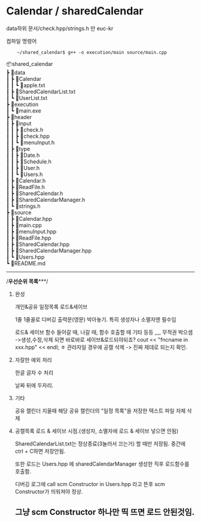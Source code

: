 Calendar / sharedCalendar
=========================

data하위 문서/check.hpp/strings.h 만 euc-kr

컴파일 명령어 
    
        ~/shared_calendar$ g++ -o execution/main source/main.cpp

📦shared_calendar  
 ┣ 📂data  
 ┃ ┣ 📂Calendar  
 ┃ ┃ ┗ 📜apple.txt  
 ┃ ┣ 📜SharedCalendarList.txt  
 ┃ ┗ 📜UserList.txt  
 ┣ 📂execution  
 ┃ ┗ 📜main.exe  
 ┣ 📂header  
 ┃ ┣ 📂input  
 ┃ ┃ ┣ 📜check.h  
 ┃ ┃ ┣ 📜check.hpp  
 ┃ ┃ ┗ 📜menuInput.h  
 ┃ ┣ 📂type  
 ┃ ┃ ┣ 📜Date.h  
 ┃ ┃ ┣ 📜Schedule.h  
 ┃ ┃ ┣ 📜User.h  
 ┃ ┃ ┗ 📜Users.h  
 ┃ ┣ 📜Calendar.h  
 ┃ ┣ 📜ReadFile.h  
 ┃ ┣ 📜SharedCalendar.h  
 ┃ ┣ 📜SharedCalendarManager.h  
 ┃ ┗ 📜strings.h  
 ┣ 📂source  
 ┃ ┣ 📜Calendar.hpp  
 ┃ ┣ 📜main.cpp  
 ┃ ┣ 📜menuInput.hpp  
 ┃ ┣ 📜ReadFile.hpp  
 ┃ ┣ 📜SharedCalendar.hpp  
 ┃ ┣ 📜SharedCalendarManager.hpp  
 ┃ ┗ 📜Users.hpp  
 ┗ 📜README.md  
    
-----------------------------------------------------
/************우선순위 목록***************/


1. 완성

    개인&공유 일정목록 로드&세이브

    1줄 1줄꼴로 디버깅 출력문(영문) 박아놓기. 특히 생성자나 소멸자엔 필수임

    로드& 세이브 함수 들어갈 때, 나갈 때, 함수 호출할 때 기타 등등 ,,,, 무적권 박으셈
    ->생성,수정,삭제 되면 바로바로 세이브&로드되야되죠?
    cout << "fncname in xxx.hpp" << endl;
    ㅎ
    관라자일 경우에 공캘 삭제 -> 진짜 제데로 되는지 확인. 


2. 자잘한 예외 처리

    한글 글자 수 처리

    날짜 뒤에 두자리.

3. 기타

    공유 캘린더 지울때 해당 공유 캘린더의 "일정 목록"을 저장한 텍스트 파일 자체 삭제


4. 공캘목록 로드 & 세이브 시점.(생성자, 소멸자에 로드 & 세이브 넣으면 안됨)

    SharedCalendarList.txt는 정상종료(3눌러서 끄는거) 할 때만 저장됨. 중간에 ctrl + C하면 저장안됨.
    
    또한 로드는 Users.hpp 에 sharedCalendarManager 생성한 직후 로드함수를 호출함.

    디버깅 로그에 call scm Constructor in Users.hpp 라고 뜬후 scm Constructor가 띄워져야 정상.
    
    그냥 scm Constructor 하나만 띡 뜨면 로드 안된것임.
    ------------------------------------------------------------
